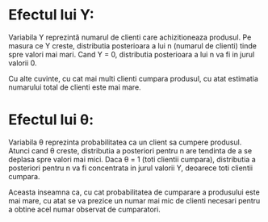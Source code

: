 # Efectul lui Y:
Variabila Y reprezintă numarul de clienti care achizitioneaza produsul.
Pe masura ce Y creste, distributia posterioara a lui n 
(numarul de clienti) tinde spre valori mai mari. 
Cand Y = 0, distributia posterioara a lui n va fi in jurul valorii 0.

Cu alte cuvinte, cu cat mai multi clienti cumpara produsul, 
cu atat estimatia numarului total de clienti este mai mare. 
# Efectul lui θ:
Variabila θ reprezinta probabilitatea ca un client sa cumpere produsul. 
Atunci cand θ creste, distributia a posteriori pentru n are tendinta 
de a se deplasa spre valori mai mici.
Daca θ = 1 (toti clientii cumpara), distributia a posteriori pentru n 
va fi concentrata in jurul valorii Y, deoarece toti clientii cumpara.

Aceasta inseamna ca, cu cat probabilitatea de cumparare a produsului este mai mare, 
cu atat se va prezice un numar mai mic de clienti necesari pentru a obtine acel numar observat de cumparatori. 
